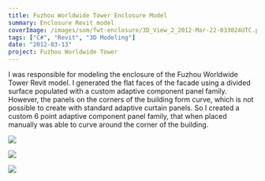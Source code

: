 ```yaml
---
title: Fuzhou Worldwide Tower Enclosure Model
summary: Enclosure Revit model
coverImage: /images/som/fwt-enclosure/3D_View_2_2012-Mar-22-033024UTC.png
tags: ["C#", "Revit", "3D Modeling"]
date: "2012-03-13"
project: Fuzhou Worldwide Tower
---
```


I was responsible for modeling the enclosure of the Fuzhou Worldwide Tower Revit model. I generated the flat faces of the facade using a divided surface populated with a custom adaptive component panel family. However, the panels on the corners of the building form curve, which is not possible to create with standard adaptive curtain panels. So I created a custom 6 point adaptive component panel family, that when placed manually was able to curve around the corner of the building.

![](/images/som/fwt-enclosure/Fuzhou-Enclosure.jpg)

![](/images/som/fwt-enclosure/curtain-wall.jpg)

![](/images/som/fwt-enclosure/curved-panel.jpg)
